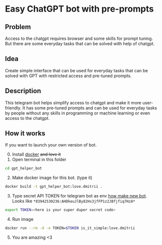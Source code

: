 # Easy ChatGPT bot with pre-prompts


## Problem
Access to the chatgpt requires browser and some skills for prompt tuning. But there are some everyday tasks that can be solved with help of chatgpt.

## Idea
Create simple interface that can be used for everyday tasks that can be solved with GPT with restricted access and pre-tuned prompts.

## Description
This telegram bot helps simplify access to chatgpt and make it more user-friendly. It has some pre-tuned prompts and can be used for everyday tasks by people without any skills in programming or machine learning or even access to the chatgpt.

## How it works 
If you want to launch your own version of bot.

0. Install [docker](https://docs.docker.com/engine/install/) ~~and love it~~
1. Open terminal in this folder
```bash
cd gpt_helper_bot
```
2. Make docker image for this bot. (type it) 
```bash
docker build -t gpt_helper_bot:love.dmitrii .
```
3. Type secret API TOKEN for telegram bot as env [how make new bot](https://t.me/BotFather). Looks like `*83942530236:AHDkeuJlBy82Hs3jfFP1z2JBfjfiq7HzA*` 
```bash
export TOKEN=<here is your super duper secret code>
```
4. Run image
```bash
docker run --rm -d -e TOKEN=$TOKEN is_it_simple:love.dmitrii
```
5. You are amazing <3